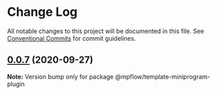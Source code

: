 # Change Log

All notable changes to this project will be documented in this file.
See [Conventional Commits](https://conventionalcommits.org) for commit guidelines.

## [0.0.7](https://github.com/wechat-miniprogram/mpflow/compare/@mpflow/template-miniprogram-plugin@0.0.6...@mpflow/template-miniprogram-plugin@0.0.7) (2020-09-27)

**Note:** Version bump only for package @mpflow/template-miniprogram-plugin
